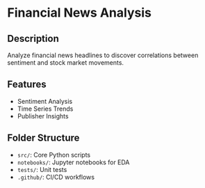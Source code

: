 # Financial News Analysis

## Description
Analyze financial news headlines to discover correlations between sentiment and stock market movements.

## Features
- Sentiment Analysis
- Time Series Trends
- Publisher Insights

## Folder Structure
- `src/`: Core Python scripts
- `notebooks/`: Jupyter notebooks for EDA
- `tests/`: Unit tests
- `.github/`: CI/CD workflows
